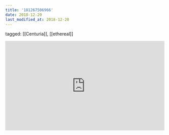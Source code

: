 ```yaml
---
title: '181267506966'
date: 2018-12-20
last_modified_at: 2018-12-20
---
```

tagged: [[Centuria]], [[ethereal]]
<iframe allow="accelerometer; autoplay; clipboard-write; encrypted-media; gyroscope; picture-in-picture" allowfullscreen="" frameborder="0" height="281" id="youtube_iframe" src="https://www.youtube.com/embed/TwGr6hF3SMw?feature=oembed&amp;enablejsapi=1&amp;origin=https://safe.txmblr.com&amp;wmode=opaque" width="500"></iframe>